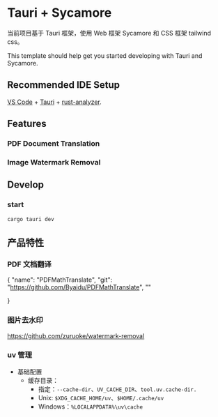 # Tauri + Sycamore

当前项目基于 Tauri 框架，使用 Web 框架 Sycamore 和 CSS 框架 tailwind css。

This template should help get you started developing with Tauri and Sycamore.

## Recommended IDE Setup

[VS Code](https://code.visualstudio.com/) + [Tauri](https://marketplace.visualstudio.com/items?itemName=tauri-apps.tauri-vscode) + [rust-analyzer](https://marketplace.visualstudio.com/items?itemName=rust-lang.rust-analyzer).

## Features

### PDF Document Translation

### Image Watermark Removal

## Develop

### start

```bash
cargo tauri dev
```

## 产品特性

### PDF 文档翻译




{
  "name": "PDFMathTranslate",
  "git": "https://github.com/Byaidu/PDFMathTranslate",
  ""

}

### 图片去水印

https://github.com/zuruoke/watermark-removal

### uv 管理

- 基础配置
  - 缓存目录：
    - 指定：`--cache-dir`、`UV_CACHE_DIR`、`tool.uv.cache-dir.`
    - Unix: `$XDG_CACHE_HOME/uv`、`$HOME/.cache/uv`
    - Windows：`%LOCALAPPDATA%\uv\cache`
